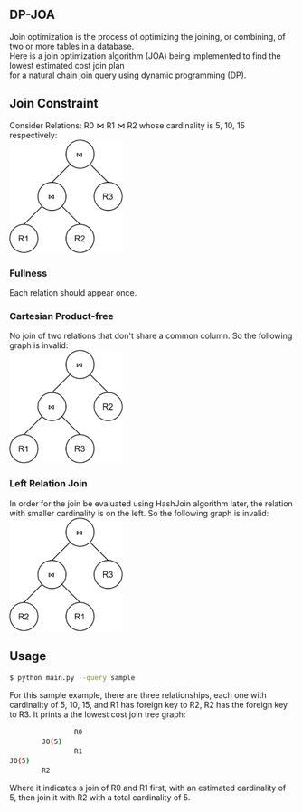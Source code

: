 ## DP-JOA
Join optimization is the process of optimizing the joining, or combining, of two or more tables in a database.  
Here is a join optimization algorithm (JOA) being implemented to find the lowest estimated cost join plan   
for a natural chain join query using dynamic programming (DP).

## Join Constraint
Consider Relations: R0 ⋈ R1 ⋈ R2 whose cardinality is 5, 10, 15 respectively:  
<img src="https://github.com/HOWZZY2000/DP-JOA/blob/master/Readme_Pic/join-tree1.png" width="200" height="200">
### Fullness
Each relation should appear once.
### Cartesian Product-free
No join of two relations that don't share a common column. So the following graph is invalid:  
<img src="https://github.com/HOWZZY2000/DP-JOA/blob/master/Readme_Pic/join-tree2.png" width="200" height="200"> 
### Left Relation Join 
In order for the join be evaluated using HashJoin algorithm later, the relation with smaller cardinality is on the left.
So the following graph is invalid:  
<img src="https://github.com/HOWZZY2000/DP-JOA/blob/master/Readme_Pic/join-tree3.png" width="200" height="200" >

## Usage

```bash
$ python main.py --query sample
```
For this sample example, there are three relationships, each one with cardinality of 5, 10, 15, 
and R1 has foreign key to R2, R2 has the foreign key to R3. It prints a the lowest cost join tree graph:
~~~ bash
                R0
        JO(5)
                R1
JO(5)
        R2

~~~
Where it indicates a join of R0 and R1 first, with an estimated cardinality of 5, then join it with R2 with a total cardinality of 5.
